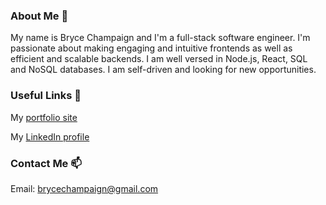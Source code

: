 ### About Me 👋
My name is Bryce Champaign and I'm a full-stack software engineer. I'm passionate about making engaging and intuitive frontends as well as efficient and scalable backends. I am well versed in Node.js, React, SQL and NoSQL databases. I am self-driven and looking for new opportunities.

### Useful Links 🔗
My [portfolio site](brycechampaign.herokuapp.com)

My [LinkedIn profile](www.linkedin.com/in/bryce-champaign)

### Contact Me 📫
Email: brycechampaign@gmail.com

<!--
**brycechampaign/brycechampaign** is a ✨ _special_ ✨ repository because its `README.md` (this file) appears on your GitHub profile.

Here are some ideas to get you started:

- 🔭 I’m currently working on ...
- 🌱 I’m currently learning ...
- 👯 I’m looking to collaborate on ...
- 🤔 I’m looking for help with ...
- 💬 Ask me about ...
- 📫 How to reach me: ...
- 😄 Pronouns: ...
- ⚡ Fun fact: ...
-->
